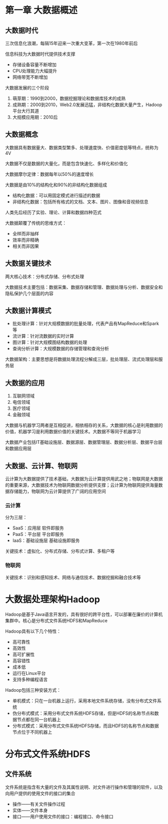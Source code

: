 # 第一章 大数据概述

## 大数据时代

三次信息化浪潮，每隔15年迎来一次重大变革，第一次在1980年前后

信息科技为大数据时代提供技术支撑
- 存储设备容量不断增加
- CPU处理能力大幅提升
- 网络带宽不断增加

大数据发展的三个阶段
1. 萌芽期：1990到2000，数据挖掘理论和数据库技术的成熟
2. 成熟期：2000到2010，Web2.0发展迅猛，非结构化数据大量产生，Hadoop平台大行其道
3. 大规模应用期：2010后

## 大数据概念

大数据具有数据量大、数据类型繁多、处理速度快、价值密度低等特点，统称为4V

大数据不仅是数据的大量化，而是包含快速化、多样化和价值化

大数据摩尔定律：数据每年以50%的速度增长

大数据是由10%的结构化和90%的非结构化数据组成
- 结构化数据：可以用固定模式进行描述的数据
- 非结构化数据：包括所有格式的文档、文本、图片、图像和音视频信息

人类先后经历了实验、理论、计算和数据四种范式

大数据颠覆了传统的思维方式：
- 全样而非抽样
- 效率而非精确
- 相关而非因果

## 大数据关键技术

两大核心技术：分布式存储、分布式处理

大数据技术主要包括：数据采集、数据存储和管理、数据处理与分析、数据安全和隐私保护几个层面的内容

## 大数据计算模式

- 批处理计算：针对大规模数据的批量处理，代表产品有MapReduce和Spark等
- 流计算：针对流数据的实时计算
- 图计算：针对大规模图结构数据的处理
- 查询分析计算：大规模数据的存储管理和查询分析

大数据架构：主要思想是将数据处理流程分解成三层，批处理层、流式处理层和服务层

## 大数据的应用

1. 互联网领域
2. 电信领域
3. 医疗领域
4. 金融领域

大数据与机器学习两者是互相促进，相依相存的关系，大数据的核心是利用数据的价值，机器学习是利用数据价值的关键技术。大数据不等同于机器学习

大数据产业包括IT基础设施层、数据源层、数据管理层、数据分析层、数据平台层和数据应用层

## 大数据、云计算、物联网

云计算为大数据提供了技术基础，大数据为云计算提供用武之地；物联网是大数据的重要来源，大数据技术为物联网数据分析提供支撑；云计算为物联网提供海量数据存储能力，物联网为云计算提供了广阔的应用空间

### 云计算

分为三层：
- SaaS：应用层 软件即服务
- PaaS：平台层 平台即服务
- IaaS：基础设施层 基础设施即服务

关键技术：虚拟化、分布式存储、分布式计算、多租户等

### 物联网

关键技术：识别和感知技术、网络与通信技术、数据挖掘和融合技术等

# 大数据处理架构Hadoop

Hadoop是基于Java语言开发的，具有很好的跨平台性，可以部署在廉价的计算机集群中。核心是分布式文件系统HDFS和MapReduce

Hadoop具有以下几个特性：
- 高可靠性
- 高效性
- 高可扩展性
- 高容错性
- 成本低
- 运行在Linux平台
- 支持多种编程语言

Hadoop包括三种安装方式：
- 单机模式：只在一台机器上运行，采用本地文件系统存储，没有分布式文件系统
- 伪分布式模式：采用分布式文件系统HDFS存储，但是HDFS的名称节点和数据节点都在同一台机器上
- 分布式模式：采用分布式文件系统HDFS存储，而且HDFS的名称节点和数据节点位于不同机器上

# 分布式文件系统HDFS

## 文件系统

文件系统是指含有大量的文件及其属性说明、对文件进行操作和管理的软件，以及向用户提供的使用文件的接口的集合
- 操作——有关文件操作过程
- 实体——文件本身
- 接口——用户使用文件的接口：编程接口、命令接口